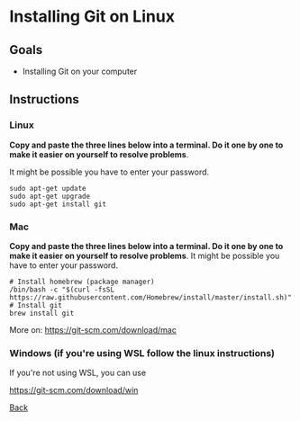 # Installing Git on Linux

## Goals

- Installing Git on your computer

## Instructions

### Linux

**Copy and paste the three lines below into a terminal. Do it one by one to make it easier on yourself to resolve problems**.

It might be possible you have to enter your password.

```shell
sudo apt-get update
sudo apt-get upgrade
sudo apt-get install git
```

### Mac

**Copy and paste the three lines below into a terminal. Do it one by one to make it easier on yourself to resolve problems**.
It might be possible you have to enter your password.

```shell
# Install homebrew (package manager)
/bin/bash -c "$(curl -fsSL https://raw.githubusercontent.com/Homebrew/install/master/install.sh)"
# Install git
brew install git
```

More on: https://git-scm.com/download/mac

### Windows (if you're using WSL follow the linux instructions)

If you're not using WSL, you can use  

https://git-scm.com/download/win

[Back](./)
